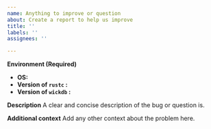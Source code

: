 ```yaml
---
name: Anything to improve or question
about: Create a report to help us improve
title: ''
labels: ''
assignees: ''

---
```


**Environment (Required)**
 - **OS:** 
 - **Version of `rustc` :**
 - **Version of `wickdb` :**

**Description**
A clear and concise description of the bug or question is.

**Additional context**
Add any other context about the problem here.
